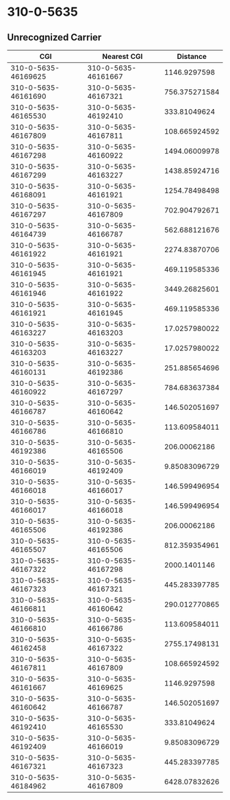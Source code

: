 # 310-0-5635
## Unrecognized Carrier


| CGI | Nearest CGI | Distance |
|-----|-------------|----------|
| 310-0-5635-46169625 | 310-0-5635-46161667 | 1146.9297598 |
| 310-0-5635-46161690 | 310-0-5635-46167321 | 756.375271584 |
| 310-0-5635-46165530 | 310-0-5635-46192410 | 333.81049624 |
| 310-0-5635-46167809 | 310-0-5635-46167811 | 108.665924592 |
| 310-0-5635-46167298 | 310-0-5635-46160922 | 1494.06009978 |
| 310-0-5635-46167299 | 310-0-5635-46163227 | 1438.85924716 |
| 310-0-5635-46168091 | 310-0-5635-46161921 | 1254.78498498 |
| 310-0-5635-46167297 | 310-0-5635-46167809 | 702.904792671 |
| 310-0-5635-46164739 | 310-0-5635-46166787 | 562.688121676 |
| 310-0-5635-46161922 | 310-0-5635-46161921 | 2274.83870706 |
| 310-0-5635-46161945 | 310-0-5635-46161921 | 469.119585336 |
| 310-0-5635-46161946 | 310-0-5635-46161922 | 3449.26825601 |
| 310-0-5635-46161921 | 310-0-5635-46161945 | 469.119585336 |
| 310-0-5635-46163227 | 310-0-5635-46163203 | 17.0257980022 |
| 310-0-5635-46163203 | 310-0-5635-46163227 | 17.0257980022 |
| 310-0-5635-46160131 | 310-0-5635-46192386 | 251.885654696 |
| 310-0-5635-46160922 | 310-0-5635-46167297 | 784.683637384 |
| 310-0-5635-46166787 | 310-0-5635-46160642 | 146.502051697 |
| 310-0-5635-46166786 | 310-0-5635-46166810 | 113.609584011 |
| 310-0-5635-46192386 | 310-0-5635-46165506 | 206.00062186 |
| 310-0-5635-46166019 | 310-0-5635-46192409 | 9.85083096729 |
| 310-0-5635-46166018 | 310-0-5635-46166017 | 146.599496954 |
| 310-0-5635-46166017 | 310-0-5635-46166018 | 146.599496954 |
| 310-0-5635-46165506 | 310-0-5635-46192386 | 206.00062186 |
| 310-0-5635-46165507 | 310-0-5635-46165506 | 812.359354961 |
| 310-0-5635-46167322 | 310-0-5635-46167298 | 2000.1401146 |
| 310-0-5635-46167323 | 310-0-5635-46167321 | 445.283397785 |
| 310-0-5635-46166811 | 310-0-5635-46160642 | 290.012770865 |
| 310-0-5635-46166810 | 310-0-5635-46166786 | 113.609584011 |
| 310-0-5635-46162458 | 310-0-5635-46167322 | 2755.17498131 |
| 310-0-5635-46167811 | 310-0-5635-46167809 | 108.665924592 |
| 310-0-5635-46161667 | 310-0-5635-46169625 | 1146.9297598 |
| 310-0-5635-46160642 | 310-0-5635-46166787 | 146.502051697 |
| 310-0-5635-46192410 | 310-0-5635-46165530 | 333.81049624 |
| 310-0-5635-46192409 | 310-0-5635-46166019 | 9.85083096729 |
| 310-0-5635-46167321 | 310-0-5635-46167323 | 445.283397785 |
| 310-0-5635-46184962 | 310-0-5635-46167809 | 6428.07832626 |
